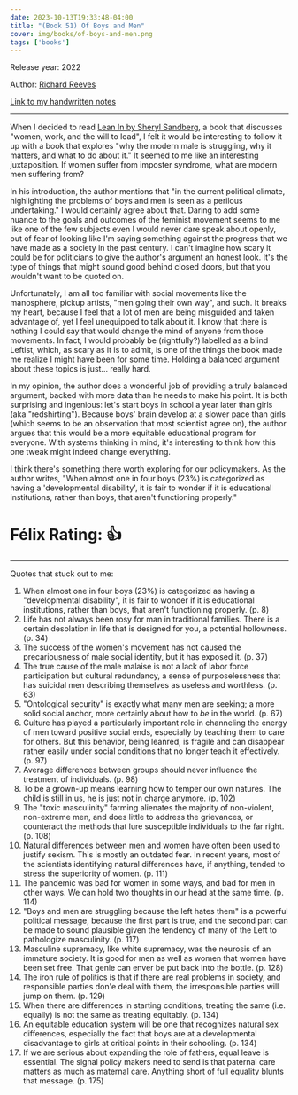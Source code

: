 ```yaml
---
date: 2023-10-13T19:33:48-04:00
title: "(Book 51) Of Boys and Men"
cover: img/books/of-boys-and-men.png
tags: ['books']
---
```


Release year: 2022

Author: [Richard Reeves](https://en.wikipedia.org/wiki/Richard_Reeves_(British_author))

[Link to my handwritten notes](https://drive.google.com/file/d/1cWeIFINiqpCLacXZIKx4L0kb0E3at5un/view?usp=drive_link)

---

When I decided to read [Lean In by Sheryl Sandberg](books/book-50-lean-in/), a book that discusses "women, work, and the will to lead", I felt it would be interesting to follow it up with a book that explores "why the modern male is struggling, why it matters, and what to do about it." It seemed to me like an interesting juxtaposition. If women suffer from imposter syndrome, what are modern men suffering from?

In his introduction, the author mentions that "in the current political climate, highlighting the problems of boys and men is seen as a perilous undertaking." I would certainly agree about that. Daring to add some nuance to the goals and outcomes of the feminist movement seems to me like one of the few subjects even I would never dare speak about openly, out of fear of looking like I'm saying something against the progress that we have made as a society in the past century. I can't imagine how scary it could be for politicians to give the author's argument an honest look. It's the type of things that might sound good behind closed doors, but that you wouldn't want to be quoted on.

Unfortunately, I am all too familiar with social movements like the manosphere, pickup artists, "men going their own way", and such. It breaks my heart, because I feel that a lot of men are being misguided and taken advantage of, yet I feel unequipped to talk about it. I know that there is nothing I could say that would change the mind of anyone from those movements. In fact, I would probably be (rightfully?) labelled as a blind Leftist, which, as scary as it is to admit, is one of the things the book made me realize I might have been for some time. Holding a balanced argument about these topics is just... really hard.

In my opinion, the author does a wonderful job of providing a truly balanced argument, backed with more data than he needs to make his point. It is both surprising and ingenious: let's start boys in school a year later than girls (aka "redshirting"). Because boys' brain develop at a slower pace than girls (which seems to be an observation that most scientist agree on), the author argues that this would be a more equitable educational program for everyone. With systems thinking in mind, it's interesting to think how this one tweak might indeed change everything.

I think there's something there worth exploring for our policymakers. As the author writes, "When almost one in four boys (23%) is categorized as having a 'developmental disability', it is fair to wonder if it is educational institutions, rather than boys, that aren't functioning properly."

# Félix Rating: 👍

---

Quotes that stuck out to me:

1. When almost one in four boys (23%) is categorized as having a
   "developmental disability", it is fair to wonder if it is educational
   institutions, rather than boys, that aren't functioning properly. (p.
   8)
2. Life has not always been rosy for man in traditional families. There
   is a certain desolation in life that is designed for you, a potential
   hollowness. (p. 34)
3. The success of the women's movement has not caused the precariousness
   of male social identity, but it has exposed it. (p. 37)
4. The true cause of the male malaise is not a lack of labor force participation but
   cultural redundancy, a sense of purposelessness that has suicidal men
   describing themselves as useless and worthless. (p. 63)
5. "Ontological security" is exactly what many men are seeking; a more
   solid social anchor, more certainly about how to *be* in the world.
   (p. 67)
6. Culture has played a particularly important role in channeling the
   energy of men toward positive social ends, especially by teaching
   them to care for others. But this behavior, being leanred, is fragile
   and can disappear rather easily under social conditions that no
   longer teach it effectively. (p. 97)
7. Average differences between groups should never influence the
   treatment of individuals. (p. 98)
8. To be a grown-up means learning how to temper our own natures. The
   child is still in us, he is just not in charge anymore. (p. 102)
9. The "toxic masculinity" farming alienates the majority of
   non-violent, non-extreme men, and does little to address the
   grievances, or counteract the methods that lure susceptible
   individuals to the far right. (p. 108)
10. Natural differences between men and women have often been used to
    justify sexism. This is mostly an outdated fear. In recent years,
    most of the scientists identifying natural differences have, if
    anything, tended to stress the superiority of women. (p. 111)
11. The pandemic was bad for women in some ways, and bad for men in
    other ways. We can hold two thoughts in our head at the same time.
    (p. 114)
12. "Boys and men are struggling because the left hates them" is a
    powerful political message, because the first part is true, and the
    second part can be made to sound plausible given the tendency of
    many of the Left to pathologize masculinity. (p. 117)
13. Masculine supremacy, like white supremacy, was the neurosis of an
    immature society. It is good for men as well as women that women
    have been set free. That genie can enver be put back into the
    bottle. (p. 128)
14. The iron rule of politics is that if there are real problems in
    society, and responsible parties don'e deal with them, the
    irresponsible parties will jump on them. (p. 129)
15. When there are differences in starting conditions, treating the same
    (i.e. equally) is not the same as treating equitably. (p. 134)
16. An equitable education system will be one that recognizes natural
    sex differences, especially the fact that boys are at a
    developmental disadvantage to girls at critical points in their
    schooling. (p. 134)
17. If we are serious about expanding the role of fathers, equal leave
    is essential. The signal policy makers need to send is that paternal
    care matters as much as maternal care. Anything short of full
    equality blunts that message. (p. 175)
